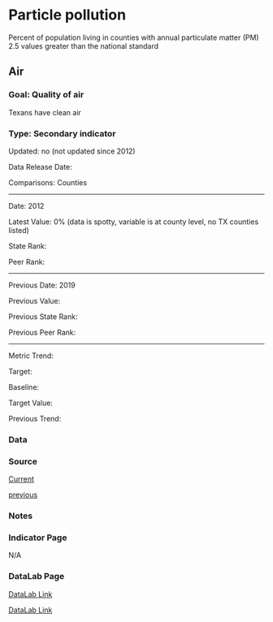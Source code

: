 # Particle pollution

Percent of population living in counties with annual particulate matter (PM) 2.5 values greater than the national standard

## Air

### Goal: Quality of air

Texans have clean air

### Type: Secondary indicator

Updated: no (not updated since 2012)

Data Release Date: 

Comparisons: Counties


----

Date: 2012

Latest Value: 0%  (data is spotty, variable is at county level, no TX counties listed)

State Rank: 

Peer Rank: 


----

Previous Date: 2019

Previous Value: 

Previous State Rank: 

Previous Peer Rank: 


----
Metric Trend: 

Target: 

Baseline: 

Target Value: 

Previous Trend: 



<!--### Value

| Year      |  Value      | Rank        | Previous Year | Previous Value | Previous Rank | Trend | 
| ----------- | ----------- | ----------- | ----------- | ----------- | ----------- | -----------|
|   2012      |     0%    |             |      2019   |             |             |            | 

-->
### Data

### Source

[Current](https://www3.epa.gov/airquality/greenbook/kbcty.html)

[previous](https://www.epa.gov/air-trends/air-quality-design-values#report)

### Notes


### Indicator Page

N/A

### DataLab Page

[DataLab Link](https://datalab.texas2036.org/onngqtd/air-quality-statistics-report?accesskey=bgckqcg)

[DataLab Link](https://datalab.texas2036.org/onngqtd/air-quality-statistics-report?accesskey=lpmly)
